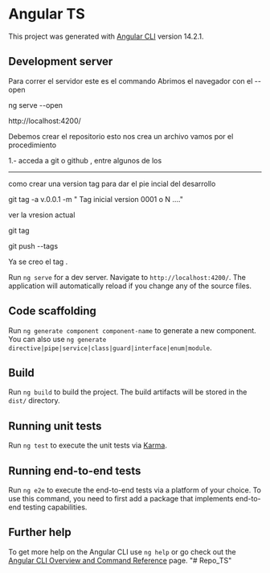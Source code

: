 # Angular TS 

This project was generated with [Angular CLI](https://github.com/angular/angular-cli) version 14.2.1.

## Development server


Para correr el servidor este es el commando 
Abrimos el navegador con el --open 

ng serve --open 


http://localhost:4200/


Debemos crear el repositorio esto nos crea un archivo vamos por el procedimiento

1.-  acceda a git o github , entre algunos de los 





--------------

como crear una version tag para dar el pie incial del desarrollo

git tag -a v.0.0.1 -m " Tag inicial version 0001 o N ...."

ver la vresion actual

git tag

git push --tags 

Ya se creo el tag .


 








Run `ng serve` for a dev server. Navigate to `http://localhost:4200/`. The application will automatically reload if you change any of the source files.

## Code scaffolding

Run `ng generate component component-name` to generate a new component. You can also use `ng generate directive|pipe|service|class|guard|interface|enum|module`.

## Build

Run `ng build` to build the project. The build artifacts will be stored in the `dist/` directory.

## Running unit tests

Run `ng test` to execute the unit tests via [Karma](https://karma-runner.github.io).

## Running end-to-end tests

Run `ng e2e` to execute the end-to-end tests via a platform of your choice. To use this command, you need to first add a package that implements end-to-end testing capabilities.

## Further help

To get more help on the Angular CLI use `ng help` or go check out the [Angular CLI Overview and Command Reference](https://angular.io/cli) page.
"# Repo_TS" 
